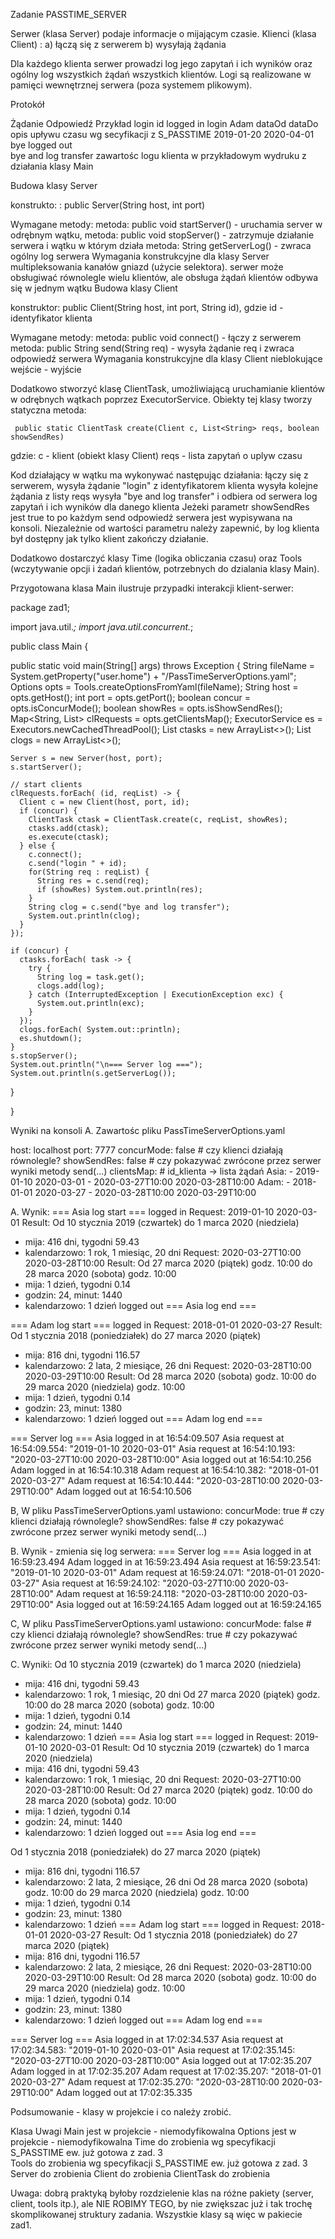 Zadanie
PASSTIME_SERVER

Serwer (klasa Server) podaje informacje o mijającym czasie. Klienci (klasa Client) :
a) łączą się z serwerem
b) wysyłają żądania

Dla każdego klienta serwer prowadzi log jego zapytań i ich wyników oraz ogólny log wszystkich żądań wszystkich klientów. Logi są realizowane w pamięci wewnętrznej serwera (poza systemem plikowym).

Protokół

Żądanie	Odpowiedź	Przykład
login id	logged in	login Adam
dataOd dataDo	opis upływu czasu wg secyfikacji z S_PASSTIME	2019-01-20 2020-04-01          
bye	logged out	
bye and log transfer	zawartośc logu klienta	w przykładowym wydruku z działania klasy Main


Budowa klasy Server

konstrukto: :
public Server(String host, int port)

Wymagane metody:
 metoda: public void startServer() - uruchamia server w odrębnym wątku,
 metoda:  public void stopServer()  - zatrzymuje działanie serwera i wątku w którym działa
 metoda: String getServerLog() - zwraca ogólny log serwera
Wymagania konstrukcyjne dla klasy Server
multipleksowania kanałów gniazd (użycie selektora).
serwer może obsługiwać równolegle wielu klientów, ale obsługa żądań klientów odbywa się w jednym wątku
Budowa klasy Client

konstruktor:
public Client(String host, int port, String id), gdzie id - identyfikator klienta

Wymagane metody:
metoda: public void connect() - łączy z serwerem
metoda: public String send(String req) - wysyła żądanie req i zwraca odpowiedź serwera
Wymagania konstrukcyjne dla klasy Client
nieblokujące wejście - wyjście

Dodatkowo stworzyć klasę ClientTask, umożliwiającą uruchamianie klientów w odrębnych wątkach poprzez ExecutorService.
Obiekty tej klasy tworzy statyczna metoda:

     public static ClientTask create(Client c, List<String> reqs, boolean showSendRes)

gdzie:
c - klient (obiekt klasy Client)
reqs - lista zapytań o uplyw czasu

Kod działający w wątku ma wykonywać następując działania:
łączy się z serwerem,
wysyła żądanie "login" z identyfikatorem klienta
wysyła kolejne żądania z listy reqs
wysyła "bye and log transfer" i odbiera od serwera log zapytań i ich wyników dla danego klienta
Jeżeki parametr showSendRes jest true to po każdym send odpowiedź serwera jest wypisywana na konsoli. Niezależnie od wartości parametru należy zapewnić, by log klienta był dostępny jak tylko klient zakończy działanie.

Dodatkowo dostarczyć klasy Time (logika obliczania czasu) oraz Tools (wczytywanie opcji i żadań klientów, potrzebnych do dzialania klasy Main).

Przygotowana klasa Main ilustruje przypadki interakcji klient-serwer:

package zad1;

import java.util.*;
import java.util.concurrent.*;

public class Main {

  public static void main(String[] args) throws Exception {
    String fileName = System.getProperty("user.home") + "/PassTimeServerOptions.yaml";
    Options opts = Tools.createOptionsFromYaml(fileName);
    String host = opts.getHost();
    int port = opts.getPort();
    boolean concur =  opts.isConcurMode();
    boolean showRes = opts.isShowSendRes();
    Map<String, List<String>> clRequests = opts.getClientsMap();
    ExecutorService es = Executors.newCachedThreadPool();
    List<ClientTask> ctasks = new ArrayList<>();
    List<String> clogs = new ArrayList<>();
   
    Server s = new Server(host, port);
    s.startServer();
   
    // start clients
    clRequests.forEach( (id, reqList) -> {
      Client c = new Client(host, port, id);
      if (concur) {
        ClientTask ctask = ClientTask.create(c, reqList, showRes);
        ctasks.add(ctask);
        es.execute(ctask);
      } else {
        c.connect();
        c.send("login " + id);
        for(String req : reqList) {
          String res = c.send(req);
          if (showRes) System.out.println(res);
        }
        String clog = c.send("bye and log transfer");
        System.out.println(clog);
      }
    });
   
    if (concur) {
      ctasks.forEach( task -> {
        try {
          String log = task.get();
          clogs.add(log);
        } catch (InterruptedException | ExecutionException exc) {
          System.out.println(exc);
        }
      });
      clogs.forEach( System.out::println);
      es.shutdown();
    }
    s.stopServer();
    System.out.println("\n=== Server log ===");
    System.out.println(s.getServerLog());
  }

}

Wyniki na konsoli
A. Zawartośc pliku PassTimeServerOptions.yaml

host: localhost
port: 7777
concurMode: false   # czy klienci działają równolegle?
showSendRes: false  # czy pokazywać zwrócone przez serwer wyniki metody send(...)
clientsMap: # id_klienta -> lista żądań
  Asia:
    - 2019-01-10 2020-03-01
    - 2020-03-27T10:00 2020-03-28T10:00
  Adam:
    - 2018-01-01 2020-03-27
    - 2020-03-28T10:00 2020-03-29T10:00

A. Wynik:
=== Asia log start ===
logged in
Request: 2019-01-10 2020-03-01
Result:
Od 10 stycznia 2019 (czwartek) do 1 marca 2020 (niedziela)
 - mija: 416 dni, tygodni 59.43
 - kalendarzowo: 1 rok, 1 miesiąc, 20 dni
Request: 2020-03-27T10:00 2020-03-28T10:00
Result:
Od 27 marca 2020 (piątek) godz. 10:00 do 28 marca 2020 (sobota) godz. 10:00
 - mija: 1 dzień, tygodni 0.14
 - godzin: 24, minut: 1440
 - kalendarzowo: 1 dzień
logged out
=== Asia log end ===

=== Adam log start ===
logged in
Request: 2018-01-01 2020-03-27
Result:
Od 1 stycznia 2018 (poniedziałek) do 27 marca 2020 (piątek)
 - mija: 816 dni, tygodni 116.57
 - kalendarzowo: 2 lata, 2 miesiące, 26 dni
Request: 2020-03-28T10:00 2020-03-29T10:00
Result:
Od 28 marca 2020 (sobota) godz. 10:00 do 29 marca 2020 (niedziela) godz. 10:00
 - mija: 1 dzień, tygodni 0.14
 - godzin: 23, minut: 1380
 - kalendarzowo: 1 dzień
logged out
=== Adam log end ===


=== Server log ===
Asia logged in at 16:54:09.507
Asia request at 16:54:09.554: "2019-01-10 2020-03-01"
Asia request at 16:54:10.193: "2020-03-27T10:00 2020-03-28T10:00"
Asia logged out at 16:54:10.256
Adam logged in at 16:54:10.318
Adam request at 16:54:10.382: "2018-01-01 2020-03-27"
Adam request at 16:54:10.444: "2020-03-28T10:00 2020-03-29T10:00"
Adam logged out at 16:54:10.506


B, W pliku PassTimeServerOptions.yaml ustawiono:
concurMode: true   # czy klienci działają równolegle?
showSendRes: false  # czy pokazywać zwrócone przez serwer wyniki metody send(...)

B. Wynik - zmienia się log serwera:
=== Server log ===
Asia logged in at 16:59:23.494
Adam logged in at 16:59:23.494
Asia request at 16:59:23.541: "2019-01-10 2020-03-01"
Adam request at 16:59:24.071: "2018-01-01 2020-03-27"
Asia request at 16:59:24.102: "2020-03-27T10:00 2020-03-28T10:00"
Adam request at 16:59:24.118: "2020-03-28T10:00 2020-03-29T10:00"
Asia logged out at 16:59:24.165
Adam logged out at 16:59:24.165


C, W pliku PassTimeServerOptions.yaml ustawiono:
concurMode: false  # czy klienci działają równolegle?
showSendRes: true  # czy pokazywać zwrócone przez serwer wyniki metody send(...)

C. Wyniki:
Od 10 stycznia 2019 (czwartek) do 1 marca 2020 (niedziela)
 - mija: 416 dni, tygodni 59.43
 - kalendarzowo: 1 rok, 1 miesiąc, 20 dni
Od 27 marca 2020 (piątek) godz. 10:00 do 28 marca 2020 (sobota) godz. 10:00
 - mija: 1 dzień, tygodni 0.14
 - godzin: 24, minut: 1440
 - kalendarzowo: 1 dzień
=== Asia log start ===
logged in
Request: 2019-01-10 2020-03-01
Result:
Od 10 stycznia 2019 (czwartek) do 1 marca 2020 (niedziela)
 - mija: 416 dni, tygodni 59.43
 - kalendarzowo: 1 rok, 1 miesiąc, 20 dni
Request: 2020-03-27T10:00 2020-03-28T10:00
Result:
Od 27 marca 2020 (piątek) godz. 10:00 do 28 marca 2020 (sobota) godz. 10:00
 - mija: 1 dzień, tygodni 0.14
 - godzin: 24, minut: 1440
 - kalendarzowo: 1 dzień
logged out
=== Asia log end ===

Od 1 stycznia 2018 (poniedziałek) do 27 marca 2020 (piątek)
 - mija: 816 dni, tygodni 116.57
 - kalendarzowo: 2 lata, 2 miesiące, 26 dni
Od 28 marca 2020 (sobota) godz. 10:00 do 29 marca 2020 (niedziela) godz. 10:00
 - mija: 1 dzień, tygodni 0.14
 - godzin: 23, minut: 1380
 - kalendarzowo: 1 dzień
=== Adam log start ===
logged in
Request: 2018-01-01 2020-03-27
Result:
Od 1 stycznia 2018 (poniedziałek) do 27 marca 2020 (piątek)
 - mija: 816 dni, tygodni 116.57
 - kalendarzowo: 2 lata, 2 miesiące, 26 dni
Request: 2020-03-28T10:00 2020-03-29T10:00
Result:
Od 28 marca 2020 (sobota) godz. 10:00 do 29 marca 2020 (niedziela) godz. 10:00
 - mija: 1 dzień, tygodni 0.14
 - godzin: 23, minut: 1380
 - kalendarzowo: 1 dzień
logged out
=== Adam log end ===


=== Server log ===
Asia logged in at 17:02:34.537
Asia request at 17:02:34.583: "2019-01-10 2020-03-01"
Asia request at 17:02:35.145: "2020-03-27T10:00 2020-03-28T10:00"
Asia logged out at 17:02:35.207
Adam logged in at 17:02:35.207
Adam request at 17:02:35.207: "2018-01-01 2020-03-27"
Adam request at 17:02:35.270: "2020-03-28T10:00 2020-03-29T10:00"
Adam logged out at 17:02:35.335


Podsumowanie - klasy w projekcie i co należy zrobić.

Klasa	Uwagi
Main	jest w projekcie - niemodyfikowalna
Options	jest w projekcie - niemodyfikowalna
Time	do zrobienia wg specyfikacji S_PASSTIME   ew. już gotowa z zad. 3  
Tools	do zrobienia wg specyfikacji S_PASSTIME   ew. już gotowa z zad. 3  
Server	do zrobienia
Client	do zrobienia
ClientTask	do zrobienia


Uwaga: dobrą praktyką byłoby rozdzielenie klas na różne pakiety (server, client, tools itp.), ale NIE ROBIMY TEGO,  by  nie zwiększac już i tak trochę skomplikowanej struktury zadania. Wszystkie klasy są więc w pakiecie zad1.

